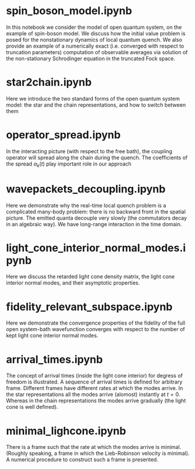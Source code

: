 

# spin_boson_model.ipynb

In this notebook we consider the model of open quantum system, on the example of spin-boson model.
We discuss how the initial value problem is posed for the nonstationary dynamics of local quantum quench.
We also provide an example of a numerically exact (i.e. converged with respect to truncation parameters)
computation of observable averages via solution of the non-stationary Schrodinger equation in the truncated Fock space.

# star2chain.ipynb

Here we introduce the two standard forms of the open quantum system model: the star and the chain representations, and how to switch between them

# operator_spread.ipynb

In the interacting picture (with respect to the free bath), the coupling operator will spread along the chain during the quench. The coefficients of the spread $\alpha_k\left(t\right)$ play important role in our approach

# wavepackets_decoupling.ipynb

Here we demonstrate why the real-time local quench problem is a complicated many-body problem: there is no backward front in the spatial picture. The emitted quanta decouple very slowly (the commutators decay in an algebraic way). We have long-range interaction in the time domain.

# light_cone_interior_normal_modes.ipynb

Here we discuss the retarded light cone density matrix, the light cone interior normal modes, and their asymptotic properties.

# fidelity_relevant_subspace.ipynb

Here we demonstrate the convergence properties of the fidelity of the full open system-bath wavefunction converges with respect to the number of kept light cone interior normal modes.

# arrival_times.ipynb

The concept of arrival times (inside the light cone interior) for degress of freedom is illustrated. A sequence of arrival times is defined for arbitrary frame. Different frames have different rates at which the modes arrive. In the star representations all the modes arrive (alomost) instantly at $t=0$. Whereas in the chain representations the modes arrive gradually (the light cone is well defined).

# minimal_lighcone.ipynb

There is a frame such that the rate at which the modes arrive is minimal. (Roughly speaking, a frame in which the Lieb-Robinson velocity is minimal). A numerical procedure to construct such a frame is presented.

